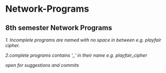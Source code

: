 # Network-Programs
## 8th semester Network Programs 
*1. Incomplete programs are named  with no space in between e.g. playfair cipher.*

*2.complete programs contains '_' in their name e.g. playfair_cipher*

 *open for suggestions and commits*
 
